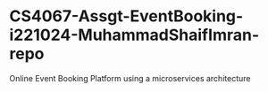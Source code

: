 # CS4067-Assgt-EventBooking-i221024-MuhammadShaifImran-repo
Online Event Booking Platform using a microservices architecture
